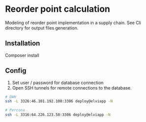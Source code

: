 # Reorder point calculation

Modeling of reorder point implementation in a supply chain. See Cli directory for output files generation.

## Installation

Composer install

## Config

1. Set user / password for database connection
2. Open SSH tunnels for remote connections to the database.

```bash
# DWH
ssh -L 3326:46.101.192.100:3306 deploy@elviapp -N

# Percona
ssh -L 3316:64.226.123.58:3306 deploy@elviapp -N
```
